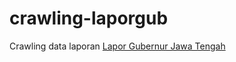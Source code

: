 # crawling-laporgub
Crawling data laporan [Lapor Gubernur Jawa Tengah](https://laporgub.jatengprov.go.id/)
